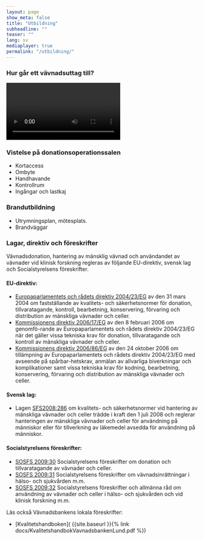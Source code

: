 ```yaml
---
layout: page
show_meta: false
title: "Utbildning"
subheadline: ""
teaser: ""
lang: sv
mediaplayer: true
permalink: "/utbildning/"
---
```


### Hur går ett vävnadsuttag till?

<video style="max-width: 100%;" src="/docs/HittaTillBarnhjartcentrum.mp4/" type="video/mp4" controls="controls"></video>

### Vistelse på donationsoperationssalen
- Kortaccess
- Ombyte
- Handhavande
- Kontrollrum
- Ingångar och lastkaj

### Brandutbildning
- Utrymningsplan, mötesplats.
- Brandväggar


### Lagar, direktiv och föreskrifter
Vävnadsdonation, hantering av mänsklig vävnad och användandet av vävnader vid klinisk forskning regleras av följande EU-direktiv, svensk lag och Socialstyrelsens föreskrifter.

#### EU-direktiv:
- [Europaparlamentets och rådets direktiv 2004/23/EG](https://eur-lex.europa.eu/legal-content/sv/LSU/?uri=CELEX:32004L0023) av den 31 mars 2004 om fastställande av kvalitets- och säkerhetsnormer för donation, tillvaratagande, kontroll, bearbetning, konservering, förvaring och distribution av mänskliga vävnader och celler.
- [Kommissionens direktiv 2006/17/EG](https://eur-lex.europa.eu/legal-content/SV/TXT/?uri=CELEX%3A32006L0017) av den 8 februari 2006 om genomfö-rande av Europaparlamentets och rådets direktiv 2004/23/EG när det gäller vissa tekniska krav för donation, tillvaratagande och kontroll av mänskliga vävnader och celler.
- [Kommissionens direktiv 2006/86/EG](https://eur-lex.europa.eu/legal-content/SV/ALL/?uri=CELEX%3A32006L0086) av den 24 oktober 2006 om tillämpning av Europaparlamentets och rådets direktiv 2004/23/EG med avseende på spårbar-hetskrav, anmälan av allvarliga biverkningar och komplikationer samt vissa tekniska krav för kodning, bearbetning, konservering, förvaring och distribution av mänskliga vävnader och celler.


#### Svensk lag:
- Lagen [SFS2008:286](https://www.riksdagen.se/sv/dokument-lagar/dokument/svensk-forfattningssamling/lag-2008286-om-kvalitets--och-sakerhetsnormer_sfs-2008-286) om kvalitets- och säkerhetsnormer vid hantering av mänskliga vävnader och celler trädde i kraft den 1 juli 2008 och reglerar hanteringen av mänskliga vävnader och celler för användning på människor eller för tillverkning av läkemedel avsedda för användning på människor. 

#### Socialstyrelsens föreskrifter:
- [SOSFS 2009:30](https://www.socialstyrelsen.se/regler-och-riktlinjer/foreskrifter-och-allmanna-rad/konsoliderade-foreskrifter/senaste-version-av-socialstyrelsens-foreskrifter-sosfs-200930-om-donation-och-tillvaratagande-av-vavnader-och-celler/) Socialstyrelsens föreskrifter om donation och tillvaratagande av vävnader och celler.
- [SOSFS 2009:31](https://www.socialstyrelsen.se/regler-och-riktlinjer/foreskrifter-och-allmanna-rad/konsoliderade-foreskrifter/200931-om-vavnadsinrattningar-i-halso--och-sjukvarden-m.m/) Socialstyrelsens föreskrifter om vävnadsinrättningar i hälso- och sjukvården m.m.
- [SOSFS 2009:32](https://www.socialstyrelsen.se/regler-och-riktlinjer/foreskrifter-och-allmanna-rad/konsoliderade-foreskrifter/200932-om-anvandning-av-vavnader-och-celler-i-halso--och-sjukvarden-och-vid-klinisk-forskning/) Socialstyrelsens föreskrifter och allmänna råd om användning av vävnader och celler i hälso- och sjukvården och vid klinisk forskning m.m.

Läs också Vävnadsbankens lokala föreskrifter:
-  [Kvalitetshandboken]( {{site.baseurl }}{% link docs/KvalitetshandbokVavnadsbankenLund.pdf %})